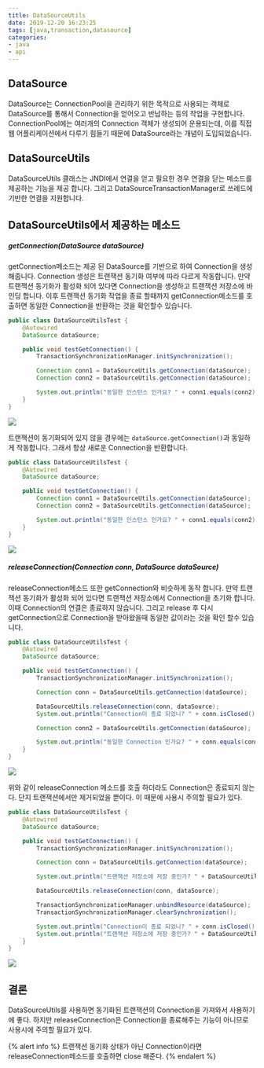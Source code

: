 ```yaml
---
title: DataSourceUtils
date: 2019-12-20 16:23:25
tags: [java,transaction,datasource]
categories:
- java
- api
---
```



## DataSource

DataSource는 ConnectionPool을 관리하기 위한 목적으로 사용되는 객체로 DataSource를 통해서 Connection을 얻어오고 반납하는 등의 작업을 구현합니다. ConnectionPool에는 여러개의 Connection 객체가 생성되어 운용되는데, 이를 직접 웹 어플리케이션에서 다루기 힘들기 때문에 DataSource라는 개념이 도입되었습니다.

## DataSourceUtils

DataSourceUtils 클래스는 JNDI에서 연결을 얻고 필요한 경우 연결을 닫는 메소드를 제공하는 기능을 제공 합니다. 그리고 DataSourceTransactionManager로 쓰레드에 기반한 연결을 지원합니다.

## DataSourceUtils에서 제공하는 메소드

##### getConnection(DataSource dataSource)

getConnection메소드는 제공 된 DataSource를 기반으로 하여 Connection을 생성해줍니다. Connection 생성은 트랜잭션 동기화 여부에 따라 다르게 작동합니다. 만약 트랜잭션 동기화가 활성화 되어 있다면 Connection을 생성하고 트랜잭션 저장소에 바인딩 합니다. 이후 트랜잭션 동기화 작업을 종료 할때까지 getConnection메소드를 호출하면 동일한 Connection을 반환하는 것을 확인할수 있습니다.

```java
public class DataSourceUtilsTest {
    @Autowired
    DataSource dataSource;

    public void testGetConnection() {
        TransactionSynchronizationManager.initSynchronization();

        Connection conn1 = DataSourceUtils.getConnection(dataSource);
        Connection conn2 = DataSourceUtils.getConnection(dataSource);

        System.out.println("동일한 인스턴스 인가요? " + conn1.equals(conn2));
    }
}
```

![](/image/java-datasourceutils1.png)

트랜잭션이 동기화되어 있지 않을 경우에는 `dataSource.getConnection()`과 동일하게 작동합니다. 그래서 항상 새로운 Connection을 반환합니다.

```java
public class DataSourceUtilsTest {
    @Autowired
    DataSource dataSource;

    public void testGetConnection() {
        Connection conn1 = DataSourceUtils.getConnection(dataSource);
        Connection conn2 = DataSourceUtils.getConnection(dataSource);

        System.out.println("동일한 인스턴스 인가요? " + conn1.equals(conn2));
    }
}
```

![](/image/java-datasourceutils2.PNG)


##### releaseConnection(Connection conn, DataSource dataSource)

releaseConnection메소드 또한 getConnection와 비슷하게 동작 합니다. 만약 트랜잭션 동기화가 활성화 되어 있다면 트랜잭션 저장소에서 Connection을 초기화 합니다. 이때 Connection의 연결은 종료하지 않습니다. 그리고 release 후 다시 getConnection으로 Connection을 받아왔을때 동일한 값이라는 것을 확인 할수 있습니다.

```java
public class DataSourceUtilsTest {
    @Autowired
    DataSource dataSource;

    public void testGetConnection() {
        TransactionSynchronizationManager.initSynchronization();

        Connection conn = DataSourceUtils.getConnection(dataSource);

        DataSourceUtils.releaseConnection(conn, dataSource);
        System.out.println("Connection이 종료 되었니? " + conn.isClosed());

        Connection conn2 = DataSourceUtils.getConnection(dataSource);

        System.out.println("동일한 Connection 인가요? " + conn.equals(conn2));
    }
}
```

![](/image/java-datasourceutils3.PNG)


위와 같이 releaseConnection 메소드를 호출 하더라도 Connection은 종료되지 않는다. 단지 트랜잭션에서만 제거되었을 뿐이다. 이 때문에 사용시 주의할 필요가 있다.

```java
public class DataSourceUtilsTest {
    @Autowired
    DataSource dataSource;

    public void testGetConnection() {
        TransactionSynchronizationManager.initSynchronization();

        Connection conn = DataSourceUtils.getConnection(dataSource);

        System.out.println("트랜잭션 저장소에 저장 중인가? " + DataSourceUtils.isConnectionTransactional(conn, dataSource));

        DataSourceUtils.releaseConnection(conn, dataSource);

        TransactionSynchronizationManager.unbindResource(dataSource);
        TransactionSynchronizationManager.clearSynchronization();

        System.out.println("Connection이 종료 되었니? " + conn.isClosed());
        System.out.println("트랜잭션 저장소에 저장 중인가? " + DataSourceUtils.isConnectionTransactional(conn, dataSource));
    }
}
```

![](/image/java-datasourceutils4.PNG)

## 결론

DataSourceUtils를 사용하면 동기화된 트랜잭션의 Connection을 가져와서 사용하기에 좋다. 하지만 releaseConnection은 Connection을 종료해주는 기능이 아니므로 사용시에 주의할 필요가 있다.

{% alert info %}
트랜잭션 동기화 상태가 아닌 Connection이라면 releaseConnection메소드를 호출하면 close 해준다.
{% endalert %}